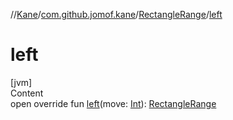 //[Kane](../../index.md)/[com.github.jomof.kane](../index.md)/[RectangleRange](index.md)/[left](left.md)



# left  
[jvm]  
Content  
open override fun [left](left.md)(move: [Int](https://kotlinlang.org/api/latest/jvm/stdlib/kotlin/-int/index.html)): [RectangleRange](index.md)  



